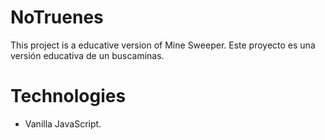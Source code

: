 # NoTruenes

This project is a educative version of Mine Sweeper.
Este proyecto es una versión educativa de un buscaminas.

# Technologies
- Vanilla JavaScript.